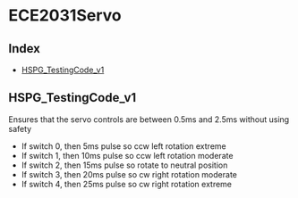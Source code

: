 # ECE2031Servo

## Index
- [HSPG_TestingCode_v1](#HSPG_TestingCode_v1)

## HSPG_TestingCode_v1
Ensures that the servo controls are between 0.5ms and 2.5ms without using safety

- If switch 0, then 5ms pulse so ccw left rotation extreme
- If switch 1, then 10ms pulse so ccw left rotation moderate
- If switch 2, then 15ms pulse so rotate to neutral position
- If switch 3, then 20ms pulse so cw right rotation moderate
- If switch 4, then 25ms pulse so cw right rotation extreme	
	

